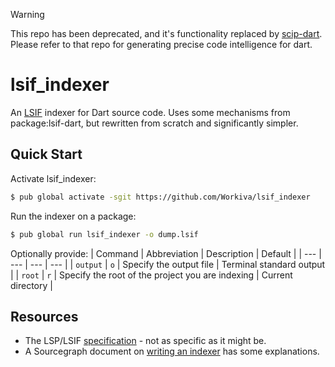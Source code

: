> [!WARNING]
> This repo has been deprecated, and it's functionality replaced by [scip-dart](https://github.com/Workiva/scip-dart). Please refer to that repo for generating precise code intelligence for dart.

# lsif_indexer

An [LSIF] indexer for Dart source code. Uses some mechanisms from package:lsif-dart, but
rewritten from scratch and significantly simpler.

## Quick Start

Activate lsif_indexer:
```bash
$ pub global activate -sgit https://github.com/Workiva/lsif_indexer
```

Run the indexer on a package:
```bash
$ pub global run lsif_indexer -o dump.lsif
```

Optionally provide:
| Command | Abbreviation | Description | Default |
| --- | --- | --- | --- |
| `output` | `o` | Specify the output file | Terminal standard output |
| `root` | `r` | Specify the root of the project you are indexing | Current directory |

## Resources
 - The LSP/LSIF [specification] - not as specific as it might be.
 - A Sourcegraph document on [writing an indexer] has some explanations.

[LSIF]:https://lsif.dev/
[specification]:https://microsoft.github.io/language-server-protocol/specifications/lsif/0.4.0/specification/
[writing an indexer]:https://docs.sourcegraph.com/code_intelligence/explanations/writing_an_indexer


